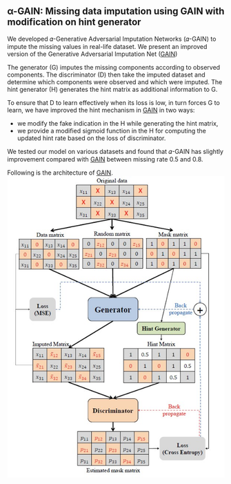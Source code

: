 ## α-GAIN: Missing data imputation using GAIN with modification on hint generator

We developed 𝛼-Generative Adversarial Imputation Networks (𝛼-GAIN) to impute the missing values in real-life dataset. We present an improved version of the Generative Adversarial Imputation Net ([GAIN](https://arxiv.org/abs/1806.02920))

The generator (G) imputes the missing components according to observed components. The discriminator (D) then take the imputed dataset and determine which components were observed and which were imputed. The hint generator (H) generates the hint matrix as additional information to G.

To ensure that D to learn effectively when its loss is low, in turn forces G to learn, we have improved the hint mechanism in [GAIN](https://arxiv.org/abs/1806.02920) in two ways:
- we modify the fake indication in the H while generating the hint matrix,
- we provide a modified sigmoid function in the H for computing the updated hint rate based on the loss of discriminator.

We tested our model on various datasets and found that 𝛼-GAIN has slightly improvement compared with [GAIN](https://arxiv.org/abs/1806.02920) between missing rate 0.5 and 0.8.

Following is the architecture of [GAIN](https://arxiv.org/abs/1806.02920).
![GAIN architecture](https://github.com/CTW121/alphaGAIN/blob/master/images/GAIN.jpg)